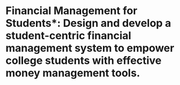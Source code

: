 # Financial Management for Students*: Design and develop a student-centric financial management system to empower college students with effective money management tools. 